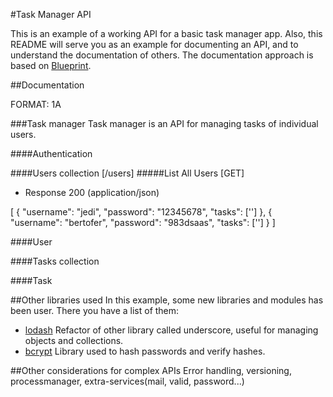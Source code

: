 #Task Manager API

This is an example of a working API for a basic task manager app. Also, this README will serve you as an example for documenting an API, and to understand the documentation of others. The documentation approach is based on [Blueprint](https://github.com/apiaryio/api-blueprint/blob/master/Tutorial.md).

##Documentation

FORMAT: 1A

###Task manager
Task manager is an API for managing tasks of individual users.

####Authentication

####Users collection [/users]
#####List All Users [GET]
+ Response 200 (application/json)

[
    {
        "username": "jedi",
        "password": "12345678",
        "tasks": ['']
    },
    {
        "username": "bertofer",
        "password": "983dsaas",
        "tasks": ['']
    }
]

####User

####Tasks collection

####Task

##Other libraries used
In this example, some new libraries and modules has been user. There you have a list of them:
+ [lodash](https://lodash.com/) Refactor of other library called underscore, useful for managing objects and collections.
+ [bcrypt](https://www.npmjs.com/package/bcrypt) Library used to hash passwords and verify hashes.

##Other considerations for complex APIs
Error handling, versioning, processmanager, extra-services(mail, valid, password...)
